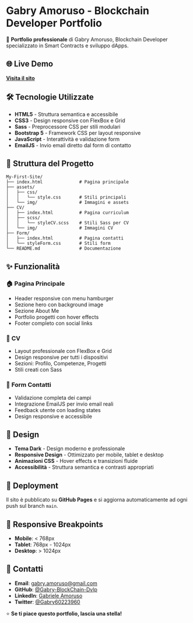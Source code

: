 # Gabry Amoruso - Blockchain Developer Portfolio

🚀 **Portfolio professionale** di Gabry Amoruso, Blockchain Developer specializzato in Smart Contracts e sviluppo dApps.

## 🌐 Live Demo

[**Visita il sito**](https://gabry-blockchain-dvlp.github.io/My-First-Site/)

## 🛠️ Tecnologie Utilizzate

- **HTML5** - Struttura semantica e accessibile
- **CSS3** - Design responsive con FlexBox e Grid
- **Sass** - Preprocessore CSS per stili modulari
- **Bootstrap 5** - Framework CSS per layout responsive
- **JavaScript** - Interattività e validazione form
- **EmailJS** - Invio email diretto dal form di contatto

## 📁 Struttura del Progetto

```
My-First-Site/
├── index.html              # Pagina principale
├── assets/
│   ├── css/
│   │   └── style.css       # Stili principali
│   └── img/                # Immagini e assets
├── CV/
│   ├── index.html          # Pagina curriculum
│   ├── scss/
│   │   └── styleCV.scss    # Stili Sass per CV
│   └── img/                # Immagini CV
├── Form/
│   ├── index.html          # Pagina contatti
│   └── styleForm.css       # Stili form
└── README.md               # Documentazione
```

## ✨ Funzionalità

### 🏠 **Pagina Principale**
- Header responsive con menu hamburger
- Sezione hero con background image
- Sezione About Me
- Portfolio progetti con hover effects
- Footer completo con social links

### 📄 **CV**
- Layout professionale con FlexBox e Grid
- Design responsive per tutti i dispositivi
- Sezioni: Profilo, Competenze, Progetti
- Stili creati con Sass

### 📧 **Form Contatti**
- Validazione completa dei campi
- Integrazione EmailJS per invio email reali
- Feedback utente con loading states
- Design responsive e accessibile

## 🎨 Design

- **Tema Dark** - Design moderno e professionale
- **Responsive Design** - Ottimizzato per mobile, tablet e desktop
- **Animazioni CSS** - Hover effects e transizioni fluide
- **Accessibilità** - Struttura semantica e contrasti appropriati

## 🚀 Deployment

Il sito è pubblicato su **GitHub Pages** e si aggiorna automaticamente ad ogni push sul branch `main`.


## 📱 Responsive Breakpoints

- **Mobile**: < 768px
- **Tablet**: 768px - 1024px
- **Desktop**: > 1024px

## 📧 Contatti

- **Email**: gabry.amoruso@gmail.com
- **GitHub**: [@Gabry-BlockChain-Dvlp](https://github.com/Gabry-BlockChain-Dvlp)
- **LinkedIn**: [Gabriele Amoruso](https://www.linkedin.com/in/gabriele-amoruso-7b73781ab/)
- **Twitter**: [@Gabry60223960](https://x.com/Gabry60223960)

⭐ **Se ti piace questo portfolio, lascia una stella!**
